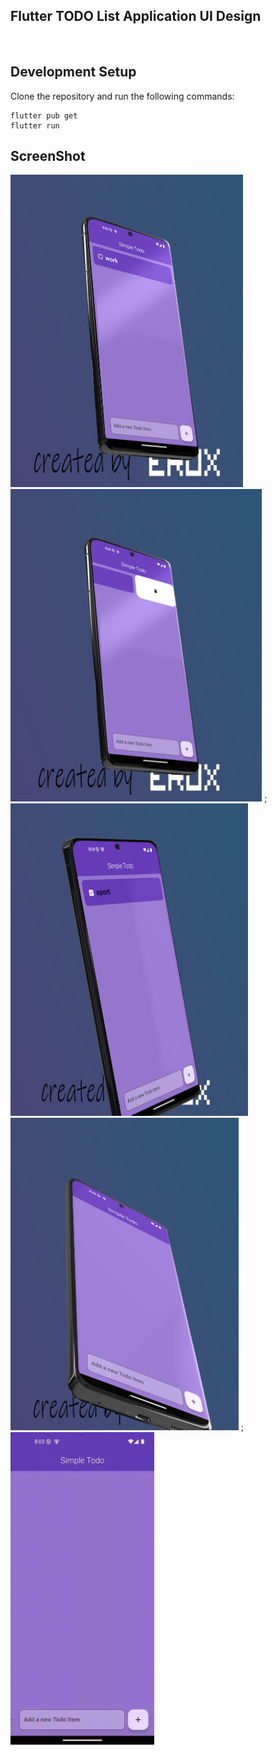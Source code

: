 ## Flutter TODO List Application UI Design 


<br>

## Development Setup
Clone the repository and run the following commands:
```
flutter pub get
flutter run
```

## ScreenShot

<img src="assets/img/1.png" height="500em" />&nbsp;<img src="assets/img/2.png" height="500em" />
;
<img src="assets/img/3.png" height="500em" />&nbsp;<img src="assets/img/4.png" height="500em" />
;
<img src="assets/img/untitled.gif" height="500em" />
